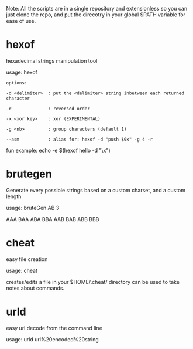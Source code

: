 Note: All the scripts are in a single repository and extensionless so you can just clone the repo, and put the direcotry in your global $PATH variable for ease of use.


# hexof # 

hexadecimal strings manipulation tool

usage: hexof <string> <options>
	
	options:
	
	-d <delimiter>	: put the <delimiter> string inbetween each returned character
	
	-r 				: reversed order
	
	-x <xor key>	: xor (EXPERIMENTAL)
	
	-g <nb>			: group characters (default 1)
	
	--asm			: alias for: hexof -d "push $0x" -g 4 -r

fun example:
	echo -e $(hexof hello -d "\\x")

# brutegen # 
Generate every possible strings based on a custom charset, and a custom length

usage: bruteGen AB 3

AAA BAA ABA BBA AAB BAB ABB BBB


# cheat #
easy file creation

usage: cheat <filename>

creates/edits a file <filename> in your $HOME/.cheat/ directory
can be used to take notes about commands.

# urld # 

easy url decode from the command line

usage: urld url%20encoded%20string


